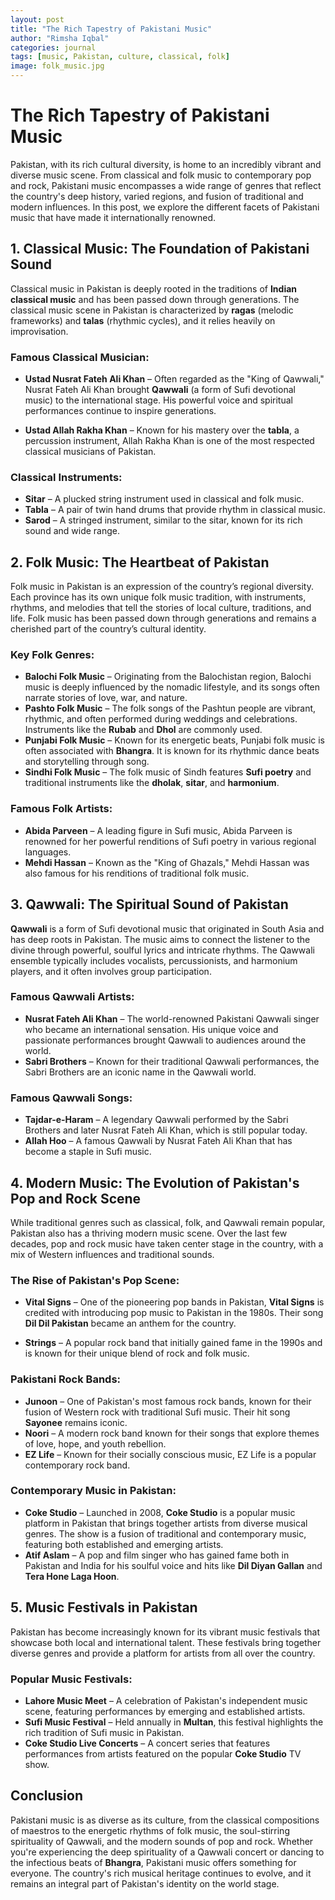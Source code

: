 ```yaml
---
layout: post
title: "The Rich Tapestry of Pakistani Music"
author: "Rimsha Iqbal"
categories: journal
tags: [music, Pakistan, culture, classical, folk]
image: folk_music.jpg
---
```


# The Rich Tapestry of Pakistani Music

Pakistan, with its rich cultural diversity, is home to an incredibly vibrant and diverse music scene. From classical and folk music to contemporary pop and rock, Pakistani music encompasses a wide range of genres that reflect the country's deep history, varied regions, and fusion of traditional and modern influences. In this post, we explore the different facets of Pakistani music that have made it internationally renowned.

## 1. **Classical Music: The Foundation of Pakistani Sound**

Classical music in Pakistan is deeply rooted in the traditions of **Indian classical music** and has been passed down through generations. The classical music scene in Pakistan is characterized by **ragas** (melodic frameworks) and **talas** (rhythmic cycles), and it relies heavily on improvisation.

### Famous Classical Musician:
- **Ustad Nusrat Fateh Ali Khan** – Often regarded as the "King of Qawwali," Nusrat Fateh Ali Khan brought **Qawwali** (a form of Sufi devotional music) to the international stage. His powerful voice and spiritual performances continue to inspire generations.
  
- **Ustad Allah Rakha Khan** – Known for his mastery over the **tabla**, a percussion instrument, Allah Rakha Khan is one of the most respected classical musicians of Pakistan.

### Classical Instruments:
- **Sitar** – A plucked string instrument used in classical and folk music.
- **Tabla** – A pair of twin hand drums that provide rhythm in classical music.
- **Sarod** – A stringed instrument, similar to the sitar, known for its rich sound and wide range.

## 2. **Folk Music: The Heartbeat of Pakistan**

Folk music in Pakistan is an expression of the country’s regional diversity. Each province has its own unique folk music tradition, with instruments, rhythms, and melodies that tell the stories of local culture, traditions, and life. Folk music has been passed down through generations and remains a cherished part of the country’s cultural identity.

### Key Folk Genres:
- **Balochi Folk Music** – Originating from the Balochistan region, Balochi music is deeply influenced by the nomadic lifestyle, and its songs often narrate stories of love, war, and nature.
- **Pashto Folk Music** – The folk songs of the Pashtun people are vibrant, rhythmic, and often performed during weddings and celebrations. Instruments like the **Rubab** and **Dhol** are commonly used.
- **Punjabi Folk Music** – Known for its energetic beats, Punjabi folk music is often associated with **Bhangra**. It is known for its rhythmic dance beats and storytelling through song.
- **Sindhi Folk Music** – The folk music of Sindh features **Sufi poetry** and traditional instruments like the **dholak**, **sitar**, and **harmonium**.

### Famous Folk Artists:
- **Abida Parveen** – A leading figure in Sufi music, Abida Parveen is renowned for her powerful renditions of Sufi poetry in various regional languages.
- **Mehdi Hassan** – Known as the "King of Ghazals," Mehdi Hassan was also famous for his renditions of traditional folk music.

## 3. **Qawwali: The Spiritual Sound of Pakistan**

**Qawwali** is a form of Sufi devotional music that originated in South Asia and has deep roots in Pakistan. The music aims to connect the listener to the divine through powerful, soulful lyrics and intricate rhythms. The Qawwali ensemble typically includes vocalists, percussionists, and harmonium players, and it often involves group participation.

### Famous Qawwali Artists:
- **Nusrat Fateh Ali Khan** – The world-renowned Pakistani Qawwali singer who became an international sensation. His unique voice and passionate performances brought Qawwali to audiences around the world.
- **Sabri Brothers** – Known for their traditional Qawwali performances, the Sabri Brothers are an iconic name in the Qawwali world.

### Famous Qawwali Songs:
- **Tajdar-e-Haram** – A legendary Qawwali performed by the Sabri Brothers and later Nusrat Fateh Ali Khan, which is still popular today.
- **Allah Hoo** – A famous Qawwali by Nusrat Fateh Ali Khan that has become a staple in Sufi music.

## 4. **Modern Music: The Evolution of Pakistan's Pop and Rock Scene**

While traditional genres such as classical, folk, and Qawwali remain popular, Pakistan also has a thriving modern music scene. Over the last few decades, pop and rock music have taken center stage in the country, with a mix of Western influences and traditional sounds.

### The Rise of Pakistan's Pop Scene:
- **Vital Signs** – One of the pioneering pop bands in Pakistan, **Vital Signs** is credited with introducing pop music to Pakistan in the 1980s. Their song **Dil Dil Pakistan** became an anthem for the country.
  
- **Strings** – A popular rock band that initially gained fame in the 1990s and is known for their unique blend of rock and folk music.

### Pakistani Rock Bands:
- **Junoon** – One of Pakistan's most famous rock bands, known for their fusion of Western rock with traditional Sufi music. Their hit song **Sayonee** remains iconic.
- **Noori** – A modern rock band known for their songs that explore themes of love, hope, and youth rebellion.
- **EZ Life** – Known for their socially conscious music, EZ Life is a popular contemporary rock band.

### Contemporary Music in Pakistan:
- **Coke Studio** – Launched in 2008, **Coke Studio** is a popular music platform in Pakistan that brings together artists from diverse musical genres. The show is a fusion of traditional and contemporary music, featuring both established and emerging artists.
- **Atif Aslam** – A pop and film singer who has gained fame both in Pakistan and India for his soulful voice and hits like **Dil Diyan Gallan** and **Tera Hone Laga Hoon**.

## 5. **Music Festivals in Pakistan**

Pakistan has become increasingly known for its vibrant music festivals that showcase both local and international talent. These festivals bring together diverse genres and provide a platform for artists from all over the country.

### Popular Music Festivals:
- **Lahore Music Meet** – A celebration of Pakistan's independent music scene, featuring performances by emerging and established artists.
- **Sufi Music Festival** – Held annually in **Multan**, this festival highlights the rich tradition of Sufi music in Pakistan.
- **Coke Studio Live Concerts** – A concert series that features performances from artists featured on the popular **Coke Studio** TV show.

## Conclusion

Pakistani music is as diverse as its culture, from the classical compositions of maestros to the energetic rhythms of folk music, the soul-stirring spirituality of Qawwali, and the modern sounds of pop and rock. Whether you're experiencing the deep spirituality of a Qawwali concert or dancing to the infectious beats of **Bhangra**, Pakistani music offers something for everyone. The country's rich musical heritage continues to evolve, and it remains an integral part of Pakistan's identity on the world stage.
